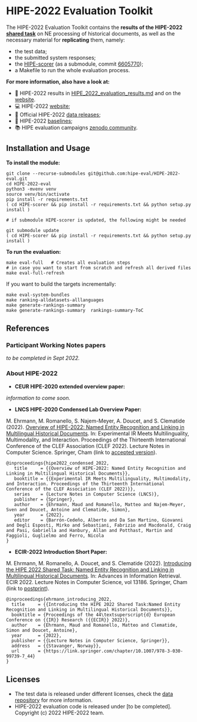 # HIPE-2022 Evaluation Toolkit

The HIPE-2022 Evaluation Toolkit contains the **results of the HIPE-2022 [shared task](https://hipe-eval.github.io/HIPE-2022/)** on NE processing of historical documents, as well as the necessary material for **replicating** them, namely:

- the test data;
- the submitted system responses;
- the [HIPE-scorer](https://github.com/hipe-eval/HIPE-scorer) (as a submodule, commit [6605770](https://github.com/hipe-eval/HIPE-scorer/commit/66057705c26e662081ebb5dd576d323858e22ef0));
- a Makefile to run the whole evaluation process.

**For more information, also have a look at:**

- :checkered_flag: HIPE-2022 results in [HIPE_2022_evaluation_results.md](https://github.com/hipe-eval/HIPE-2022-eval/blob/main/HIPE_2022_evaluation_results.md) and on the [website](https://hipe-eval.github.io/HIPE-2022/results).
- :computer: HIPE-2022 [website](https://hipe-eval.github.io/HIPE-2022/);
- :open_file_folder: Official HIPE-2022 [data releases](https://github.com/impresso/CLEF-HIPE-2020/tree/master/data);
- :low_brightness: HIPE-2022 [baselines](https://github.com/hipe-eval/HIPE-2022-baseline);
- :books: HIPE evaluation campaigns [zenodo community](https://zenodo.org/communities/hipe-eval/?page=1&size=20).


## Installation and Usage

**To install the module:**

```
git clone --recurse-submodules git@github.com:hipe-eval/HIPE-2022-eval.git
cd HIPE-2022-eval
python3 -mvenv venv
source venv/bin/activate
pip install -r requirements.txt
( cd HIPE-scorer && pip install -r requirements.txt && python setup.py install )

# if submodule HIPE-scorer is updated, the following might be needed

git submodule update 
( cd HIPE-scorer && pip install -r requirements.txt && python setup.py install )
```

**To run the evaluation:**

```
make eval-full   # Creates all evaluation steps
# in case you want to start from scratch and refresh all derived files
make eval-full-refresh
```

If you want to build the targets incrementally:

```
make eval-system-bundles
make ranking-alldatasets-alllanguages
make generate-rankings-summary
make generate-rankings-summary  rankings-summary-ToC 

```

## References

### Participant Working Notes papers

_to be completed in Sept 2022._

### About HIPE-2022

- **CEUR HIPE-2020 extended overview paper:**

_information to come soon._     

- **LNCS HIPE-2020 Condensed Lab Overview Paper:**

M. Ehrmann, M. Romanello, S. Najem-Meyer, A. Doucet, and S. Clematide (2022). [Overview of HIPE-2022: Named Entity Recognition and Linking in Multilingual Historical Documents](). In: Experimental IR Meets Multilinguality, Multimodality, and Interaction. Proceedings of the Thirteenth International Conference of the CLEF Association (CLEF 2022). Lecture Notes in Computer Science. Springer, Cham (link to [accepted version](https://github.com/hipe-eval/HIPE-2022/blob/main/assets/pdf/HIPE_2022_LNCS_CondensedLabOverview_accepted_version.pdf)).

```
@inproceedings{hipe2022_condensed_2022,
   title     = {{Overview of HIPE-2022: Named Entity Recognition and Linking in Multilingual Historical Documents}},
   booktitle = {{Experimental IR Meets Multilinguality, Multimodality, and Interaction. Proceedings of the Thirteenth International Conference of the CLEF Association (CLEF 2022)}},
   series    = {Lecture Notes in Computer Science (LNCS)},
   publisher = {Springer},
   author    = {Ehrmann, Maud and Romanello, Matteo and Najem-Meyer, Sven and Doucet, Antoine and Clematide, Simon},
   year      = {2022},
   editor    = {Barrón-Cedeño, Alberto and Da San Martino, Giovanni and Degli Esposti, Mirko and Sebastiani, Fabrizio and Macdonald, Craig and Pasi, Gabriella and Hanbury, Allan and Potthast, Martin and Faggioli, Guglielmo and Ferro, Nicola
}
```

- **ECIR-2022 Introduction Short Paper:**    

M. Ehrmann, M. Romanello, A. Doucet, and S. Clematide (2022). [Introducing the HIPE 2022 Shared Task: Named Entity Recognition and Linking in Multilingual Historical Documents](https://doi.org/10.1007/978-3-030-99739-7_44). In: Advances in Information Retrieval. ECIR 2022. Lecture Notes in Computer Science, vol 13186. Springer, Cham (link to [postprint](https://github.com/hipe-eval/HIPE-2022/blob/main/assets/pdf/HIPE2022_ECIR_shortpaper_postprint.pdf)).

```
@inproceedings{ehrmann_introducing_2022,
  title     = {{Introducing the HIPE 2022 Shared Task:Named Entity Recognition and Linking in Multilingual Historical Documents}},
  booktitle = {Proceedings of the 44\textsuperscript{d} European Conference on {{IR}} Research ({{ECIR}} 2022)},
  author    = {Ehrmann, Maud and Romanello, Matteo and Clematide, Simon and Doucet, Antoine},
  year      = {2022},
  publisher = {{Lecture Notes in Computer Science, Springer}},
  address   = {{Stavanger, Norway}},
  url       = {https://link.springer.com/chapter/10.1007/978-3-030-99739-7_44}
}
```


## Licenses

- The test data is released under different licenses, check the [data repository](https://github.com/impresso/CLEF-HIPE-2020/tree/master/data) for more information.
- HIPE-2022 evaluation code is released under [to be completed]. Copyright (c) 2022 HIPE-2022 team.
